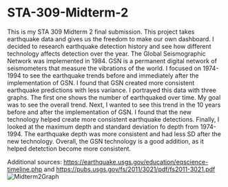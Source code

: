 # STA-309-Midterm-2
This is my STA 309 Midterm 2 final submission. This project takes earthquake data and gives us the freedom to make our own dashboard.
I decided to research earthquake detection history and see how different technology affects detection over the year. The Global Seismographic Network was implemented in 1984. GSN is a permanent digital network of seismometers that measure the vibrations of the world. I focused on 1974-1994 to see the earthquake trends before and immediately after the implementation of GSN. I found that GSN created more consistent earthquake predictions with less variance. 
I portrayed this data with three graphs. The first one shows the number of earthquaked over time. My goal was to see the overall trend. Next, I wanted to see this trend in the 10 years before and after the implementation of GSN. I found that the new technology helped create more consistent earthquake detections. Finally, I looked at the maximum depth and standard deviation fo depth from 1974-1994. The earthquake depth was more consistent and had less SD after the new technology.
Overall, the GSN technology is a good addition, as it helped detetction become more consistent. 

Additional sources:
https://earthquake.usgs.gov/education/eqscience-timeline.php and 
https://pubs.usgs.gov/fs/2011/3021/pdf/fs2011-3021.pdf
![Midterm2Graph](https://user-images.githubusercontent.com/99207737/203461421-a60fca23-20c2-4108-99ff-606a12499d18.png)
